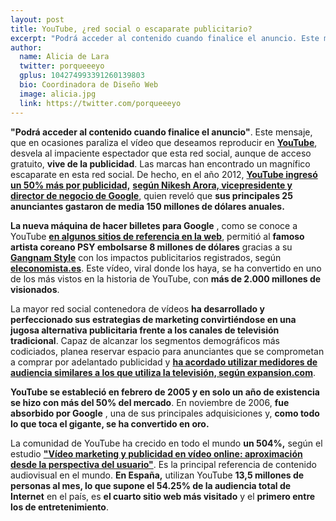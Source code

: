 ```yaml
---
layout: post
title: YouTube, ¿red social o escaparate publicitario?
excerpt: "Podrá acceder al contenido cuando finalice el anuncio. Este mensaje, que en ocasiones paraliza el vídeo que deseamos reproducir en YouTube, desvela al impaciente espectador que esta red social, aunque de acceso gratuito, vive de la publicidad. Las marcas han encontrado un magnífico escaparate en esta red social. De hecho, en el año 2012, YouTube ingresó un 50% más por publicidad, según Nikesh Arora, vicepresidente y director de negocio de Google, quien reveló que sus principales 25 anunciantes gastaron  de media 150 millones de dólares anuales."
author:
  name: Alicia de Lara
  twitter: porqueeeyo
  gplus: 104274993391260139803 
  bio: Coordinadora de Diseño Web
  image: alicia.jpg
  link: https://twitter.com/porqueeeyo
---
```


**"Podrá acceder al contenido cuando finalice el anuncio"**. Este mensaje, que en ocasiones paraliza el vídeo que deseamos reproducir en [**YouTube**](http://www.youtube.es), desvela al impaciente espectador que esta red social, aunque de acceso gratuito, **vive de la publicidad**. Las marcas han encontrado un magnífico escaparate en esta red social. De hecho, en el año 2012, [**YouTube ingresó un 50% más por publicidad,**](http://www.marketingdirecto.com/actualidad/publicidad/youtube-ingreso-un-50-mas-por-publicidad-en-2012/) [**según Nikesh Arora, vicepresidente y director de negocio de Google**](http://www.marketingdirecto.com/actualidad/publicidad/youtube-ingreso-un-50-mas-por-publicidad-en-2012/), quien reveló que **sus principales 25 anunciantes gastaron  de media 150 millones de dólares anuales.**

**La nueva máquina de hacer billetes para Google** , como se conoce a YouTube [**en algunos sitios de referencia en la web**](http://www.forbes.com.mx/youtube-o-tv-para-la-publicidad-mejor-juntos/), permitió al **famoso artista coreano PSY embolsarse 8 millones de dólares** gracias a su [**Gangnam Style**](https://www.youtube.com/watch?v=9bZkp7q19f0) con los impactos publicitarios registrados, según [**eleconomista.es**](http://www.eleconomista.es/tecnologia-Internet/noticias/4453066/12/12/Gangnam-Style-la-cancion-de-oro-6-millones-de-beneficio-en-solo-5-meses.html#.Kku8igXuPrwkNsn). Este vídeo, viral donde los haya, se ha convertido en uno de los más vistos en la historia de YouTube, con **más de 2.000 millones de visionados**.

La mayor red social contenedora de vídeos **ha desarrollado y perfeccionado sus estrategias de marketing convirtiéndose en una jugosa alternativa publicitaria frente a los canales de televisión tradicional**. Capaz de alcanzar los segmentos demográficos más codiciados, planea reservar espacio para anunciantes que se comprometan a comprar por adelantado publicidad y [**ha acordado utilizar medidores de audiencia similares a los que utiliza la televisión, según expansion.com**](http://www.expansion.com/2014/04/03/empresas/digitech/1396550373.html).

**YouTube se estableció en febrero de 2005 y en solo un año de existencia se hizo con más del 50% del mercado**. En noviembre de 2006, **fue absorbido por Google** , una de sus principales adquisiciones y, **como todo lo que toca el gigante, se ha convertido en oro.**

La comunidad de YouTube ha crecido en todo el mundo **un 504%,** según el estudio [**"Vídeo marketing y publicidad en vídeo online: aproximación desde la perspectiva del usuario"**](http://www.iabspain.net/noticias/investigacion/los-internautas-espanoles-dedican-a-ver-video-una-de-cada-cuatro-horas-de-navegacion/). Es la principal referencia de contenido audiovisual en el mundo. **En España,** utilizan YouTube **13,5 millones de personas al mes, lo que supone el 54.25% de la audiencia total de Internet** en el país, es **el cuarto sitio web más visitado** y el **primero entre los de entretenimiento**.